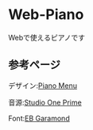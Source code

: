 # Web-Piano

Webで使えるピアノです

## 参考ページ

デザイン:[Piano Menu](https://codepen.io/tatsuya/pen/MYXVyz)

音源:[Studio One Prime](https://www.mi7.co.jp/products/presonus/studioone/prime/)

Font:[EB Garamond](https://fonts.google.com/specimen/EB+Garamond?category=Serif,Display,Monospace)